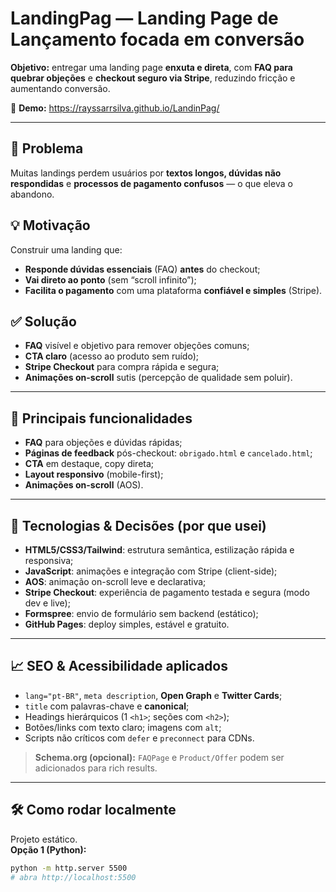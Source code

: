 # LandingPag — Landing Page de Lançamento focada em conversão

**Objetivo:** entregar uma landing page **enxuta e direta**, com **FAQ para quebrar objeções** e **checkout seguro via Stripe**, reduzindo fricção e aumentando conversão.

🔗 **Demo:** https://rayssarrsilva.github.io/LandinPag/

---

## 🧩 Problema
Muitas landings perdem usuários por **textos longos, dúvidas não respondidas** e **processos de pagamento confusos** — o que eleva o abandono.

## 💡 Motivação
Construir uma landing que:
- **Responde dúvidas essenciais** (FAQ) **antes** do checkout;
- **Vai direto ao ponto** (sem “scroll infinito”);
- **Facilita o pagamento** com uma plataforma **confiável e simples** (Stripe).

## ✅ Solução
- **FAQ** visível e objetivo para remover objeções comuns;
- **CTA claro** (acesso ao produto sem ruído);
- **Stripe Checkout** para compra rápida e segura;
- **Animações on-scroll** sutis (percepção de qualidade sem poluir).

---

## 🔎 Principais funcionalidades
- **FAQ** para objeções e dúvidas rápidas;
- **Páginas de feedback** pós-checkout: `obrigado.html` e `cancelado.html`;
- **CTA** em destaque, copy direta;
- **Layout responsivo** (mobile-first);
- **Animações on-scroll** (AOS).

---

## 🧱 Tecnologias & Decisões (por que usei)
- **HTML5/CSS3/Tailwind**: estrutura semântica, estilização rápida e responsiva;
- **JavaScript**: animações e integração com Stripe (client-side);
- **AOS**: animação on-scroll leve e declarativa;
- **Stripe Checkout**: experiência de pagamento testada e segura (modo dev e live);
- **Formspree**: envio de formulário sem backend (estático);
- **GitHub Pages**: deploy simples, estável e gratuito.

---

## 📈 SEO & Acessibilidade aplicados
- `lang="pt-BR"`, `meta description`, **Open Graph** e **Twitter Cards**;
- `title` com palavras-chave e **canonical**;
- Headings hierárquicos (1 `<h1>`; seções com `<h2>`);
- Botões/links com texto claro; imagens com `alt`;
- Scripts não críticos com `defer` e `preconnect` para CDNs.

> **Schema.org (opcional):** `FAQPage` e `Product/Offer` podem ser adicionados para rich results.

---

## 🛠️ Como rodar localmente
Projeto estático.  
**Opção 1 (Python):**
```bash
python -m http.server 5500
# abra http://localhost:5500
